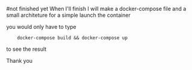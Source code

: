 #not finished yet
When I'll finish I will make a docker-compose file and a small architeture for a simple launch the container

you would only have to type

        docker-compose build && docker-compose up

to see the result

Thank you
